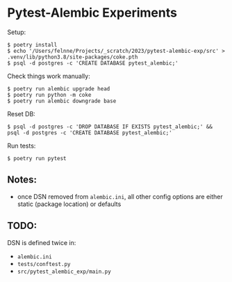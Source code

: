 # Pytest-Alembic Experiments

Setup:

```
$ poetry install
$ echo '/Users/felnne/Projects/_scratch/2023/pytest-alembic-exp/src' > .venv/lib/python3.8/site-packages/coke.pth
$ psql -d postgres -c 'CREATE DATABASE pytest_alembic;'
```

Check things work manually:

```
$ poetry run alembic upgrade head
$ poetry run python -m coke
$ poetry run alembic downgrade base
```

Reset DB:

```
$ psql -d postgres -c 'DROP DATABASE IF EXISTS pytest_alembic;' && psql -d postgres -c 'CREATE DATABASE pytest_alembic;'
```

Run tests:

```
$ poetry run pytest
```

## Notes:

* once DSN removed from `alembic.ini`, all other config options are either static (package location) or defaults

## TODO:

DSN is defined twice in:

* `alembic.ini`
* `tests/conftest.py`
* `src/pytest_alembic_exp/main.py`
